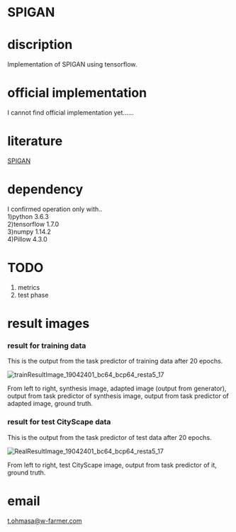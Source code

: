 # SPIGAN    

# discription  
 Implementation of SPIGAN using tensorflow.  
 
# official implementation  
I cannot find official implementation yet......

# literature  
 [SPIGAN](https://arxiv.org/abs/1810.03756)  

# dependency  
I confirmed operation only with..   
1)python 3.6.3  
2)tensorflow 1.7.0  
3)numpy 1.14.2    
4)Pillow 4.3.0  

# TODO  
1. metrics  
2. test phase  

# result images  
### result for training data  
This is the output from the task predictor of training data after 20 epochs.  

![trainResultImage_19042401_bc64_bcp64_resta5_17](https://user-images.githubusercontent.com/15444879/56709368-dc774680-675b-11e9-85cb-a0f8e684a692.png)  

From left to right, synthesis image, adapted image (output from generator), output from task predictor of synthesis image, output from task predictor of adapted image, ground truth.   

### result for test CityScape data  
This is the output from the task predictor of test data after 20 epochs.  

![RealResultImage_19042401_bc64_bcp64_resta5_17](https://user-images.githubusercontent.com/15444879/56709377-e731db80-675b-11e9-97fb-9439ae89070d.png)  

From left to right, test CityScape image, output from task predictor of it, ground truth.   

# email  
t.ohmasa@w-farmer.com  
